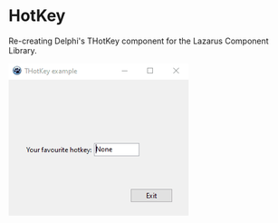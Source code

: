 HotKey
======
Re-creating Delphi's THotKey component for the Lazarus Component Library.

![HotKey Demo](demo.gif)